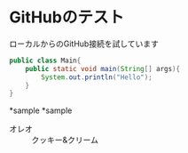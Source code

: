 # GitHubのテスト

ローカルからのGitHub接続を試しています

```java:Main.java
public class Main{
	public static void main(String[] args){
		System.out.println("Hello");
	}
}
```

*sample
	*sample

<dl>
<dt>オレオ</dt>
<dd>クッキー&クリーム</dd>
</dl>
